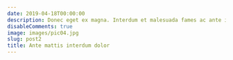 ```yaml
---
date: 2019-04-18T00:00:00
description: Donec eget ex magna. Interdum et malesuada fames ac ante ipsum primis in faucibus. Pellentesque venenatis dolor imperdiet dolor mattis sagittis magna etiam.
disableComments: true
image: images/pic04.jpg
slug: post2
title: Ante mattis interdum dolor
---
```

